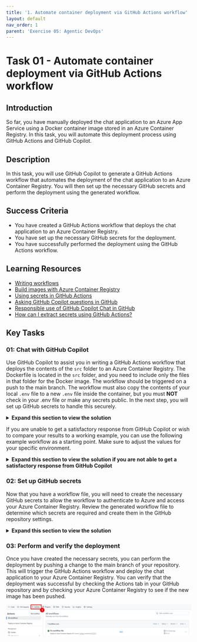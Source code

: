 ```yaml
---
title: '1. Automate container deployment via GitHub Actions workflow'
layout: default
nav_order: 1
parent: 'Exercise 05: Agentic DevOps'
---
```


# Task 01 - Automate container deployment via GitHub Actions workflow

## Introduction

So far, you have manually deployed the chat application to an Azure App Service using a Docker container image stored in an Azure Container Registry. In this task, you will automate this deployment process using GitHub Actions and GitHub Copilot.

## Description

In this task, you will use GitHub Copilot to generate a GitHub Actions workflow that automates the deployment of the chat application to an Azure Container Registry. You will then set up the necessary GitHub secrets and perform the deployment using the generated workflow.

## Success Criteria

- You have created a GitHub Actions workflow that deploys the chat application to an Azure Container Registry.
- You have set up the necessary GitHub secrets for the deployment.
- You have successfully performed the deployment using the GitHub Actions workflow.

## Learning Resources

- [Writing workflows](https://docs.github.com/actions/how-tos/write-workflows)
- [Build images with Azure Container Registry](https://github.com/Azure/acr-build)
- [Using secrets in GitHub Actions](https://docs.github.com/actions/how-tos/write-workflows/choose-what-workflows-do/use-secrets)
- [Asking GitHub Copilot questions in GitHub](https://docs.github.com/copilot/how-tos/chat-with-copilot/chat-in-github)
- [Responsible use of GitHub Copilot Chat in GitHub](https://docs.github.com/copilot/responsible-use/chat-in-github)
- [How can I extract secrets using GitHub Actions?](https://stackoverflow.com/questions/59481933/how-can-i-extract-secrets-using-github-actions)

## Key Tasks

### 01: Chat with GitHub Copilot

Use GitHub Copilot to assist you in writing a GitHub Actions workflow that deploys the contents of the `src` folder to an Azure Container Registry. The Dockerfile is located in the `src` folder, and you need to include only the files in that folder for the Docker image. The workflow should be triggered on a push to the main branch. The workflow must also copy the contents of your local `.env` file to a new `.env` file inside the container, but you must **NOT** check in your .env file or make any secrets public. In the next step, you will set up GitHub secrets to handle this securely.

<details markdown="block">
<summary><strong>Expand this section to view the solution</strong></summary>

Navigate to your repository on GitHub where the code for this training is stored. This should be your forked repository and not the Microsoft repo. Select the GitHub Copilot icon at the top of the screen.

![Select the GitHub Copilot icon while in your repository.](../../media/Solution/0501_GitHub1.png)

Ask the chat agent the following question:

```plaintext
I need to create a new GitHub Actions workflow to deploy the code in the src/ folder out to an Azure Container Registry. The Dockerfile is located in the src/ folder and I need to include only the files in that folder for the Docker image. The workflow should be triggered on a push to the main branch. I also need to copy the contents of a GitHub secret named ENV to a new .env file inside the container, but I must NOT check in my .env file or make any secrets public.
```

Review the response and make any necessary adjustments. Have the workflow run on each push to main and take the base secrets. You may need to **Allow** GitHub Copilot to access your repository if you have not done so already.

![Allow GitHub Copilot to create a pull request and make code changes.](../../media/Solution/0501_GitHub2.png)

Accept the file and review the changes. Make sure there is an appropriate YAML file in the `.github/workflows` folder. You may need to make some adjustments to the file to ensure it meets your needs.

{: .note }
> If there is a failure in the code generation process, you can still have it generate the file and you can commit it yourself.

</details>

If you are unable to get a satisfactory response from GitHub Copilot or wish to compare your results to a working example, you can use the following example workflow as a starting point. Make sure to adjust the values for your specific environment.

<details markdown="block">
<summary><strong>Expand this section to view the solution if you are not able to get a satisfactory response from GitHub Copilot</strong></summary>

```yaml
name: Deploy to Azure Container Registry

on:
  push:
    branches:
      - main
    paths:
      - 'src/**'

env:
  AZURE_CONTAINER_REGISTRY: ${{ secrets.AZURE_CONTAINER_REGISTRY }}
  AZURE_APP_SERVICE_NAME: ${{ secrets.AZURE_APP_SERVICE_NAME }}
  AZURE_RESOURCE_GROUP: ${{ secrets.AZURE_RESOURCE_GROUP }}
  IMAGE_NAME: chat-app

jobs:
  build-and-deploy:
    runs-on: ubuntu-latest

    steps:
      - name: Checkout code
        uses: actions/checkout@v4

      - name: Create .env file from secret
        run: 'echo "$ENV" > src/.env'
        shell: bash
        env:
          ENV: ${{ secrets.ENV }}

      - name: Log in to Azure Container Registry
        uses: azure/docker-login@v1
        with:
          login-server: ${{ secrets.AZURE_CONTAINER_REGISTRY }}
          username: ${{ secrets.AZURE_CONTAINER_REGISTRY_USERNAME }}
          password: ${{ secrets.AZURE_CONTAINER_REGISTRY_PASSWORD }}

      - name: Build and push Docker image
        run: |
          cd src/
          docker build -t ${{ env.AZURE_CONTAINER_REGISTRY }}/${{ env.IMAGE_NAME }}:latest .
          docker push ${{ env.AZURE_CONTAINER_REGISTRY }}/${{ env.IMAGE_NAME }}:latest
```

</details>

### 02: Set up GitHub secrets

Now that you have a workflow file, you will need to create the necessary GitHub secrets to allow the workflow to authenticate to Azure and access your Azure Container Registry. Review the generated workflow file to determine which secrets are required and create them in the GitHub repository settings.

<details markdown="block">
<summary><strong>Expand this section to view the solution</strong></summary>

Navigate to the **Settings** tab of your repository on GitHub.

![Open the Settings page.](../../media/Solution/0501_GitHub3.png)

Then, select **Secrets and variables** from the left-hand menu, and then select **Actions**. Create new repository secrets by selecting the **New repository secret** button.

![Create new repository secrets.](../../media/Solution/0501_GitHub4.png)

</details>

### 03: Perform and verify the deployment

Once you have created the necessary secrets, you can perform the deployment by pushing a change to the main branch of your repository. This will trigger the GitHub Actions workflow and deploy the chat application to your Azure Container Registry. You can verify that the deployment was successful by checking the Actions tab in your GitHub repository and by checking your Azure Container Registry to see if the new image has been pushed.

![Review GitHub Actions results.](../../media/Solution/0501_GitHub5.png)
